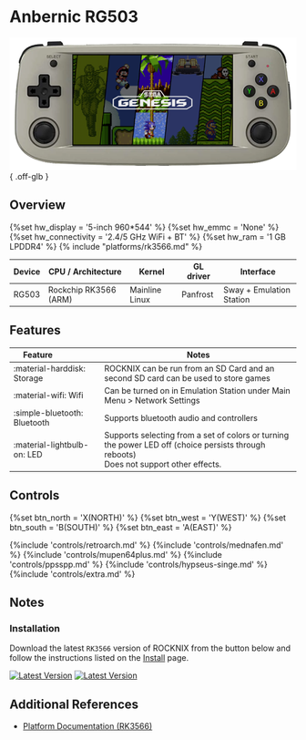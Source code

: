 # Anbernic RG503

![](../../_inc/images/devices/anbernic-rg503.png){ .off-glb }

## Overview
{%set hw_display = '5-inch 960*544' %}
{%set hw_emmc = 'None' %}
{%set hw_connectivity = '2.4/5 GHz WiFi + BT' %}
{%set hw_ram = '1 GB LPDDR4' %}
{% include "platforms/rk3566.md" %}

| Device | CPU / Architecture | Kernel | GL driver | Interface |
| -- | -- | -- | -- | -- |
| RG503 | Rockchip RK3566 (ARM) | Mainline Linux | Panfrost | Sway + Emulation Station |

## Features

| Feature&nbsp;&nbsp;&nbsp;&nbsp;&nbsp;&nbsp;&nbsp;&nbsp;&nbsp;&nbsp;&nbsp;&nbsp;&nbsp;&nbsp;&nbsp;&nbsp; | Notes |
| -- | -- |
| :material-harddisk: Storage | ROCKNIX can be run from an SD Card and an second SD card can be used to store games |
| :material-wifi: Wifi | Can be turned on in Emulation Station under Main Menu > Network Settings |
| :simple-bluetooth: Bluetooth | Supports bluetooth audio and controllers |
| :material-lightbulb-on: LED | Supports selecting from a set of colors or turning the power LED off (choice persists through reboots) <br> Does not support other effects. |

## Controls

{%set btn_north = 'X(NORTH)' %}
{%set btn_west = 'Y(WEST)' %}
{%set btn_south = 'B(SOUTH)' %}
{%set btn_east = 'A(EAST)' %}

{%include 'controls/retroarch.md' %}
{%include 'controls/mednafen.md' %}
{%include 'controls/mupen64plus.md' %}
{%include 'controls/ppsspp.md' %}
{%include 'controls/hypseus-singe.md' %}
{%include 'controls/extra.md' %}

## Notes

### Installation

Download the latest `RK3566` version of ROCKNIX from the button below and follow the instructions listed on the [Install](../../../play/install/) page.

[![Latest Version](https://img.shields.io/github/release/ROCKNIX/distribution.svg?labelColor=111111&color=FF5555&label=Latest&style=flat#only-light)](https://github.com/ROCKNIX/distribution/releases/latest)
[![Latest Version](https://img.shields.io/github/release/ROCKNIX/distribution.svg?labelColor=dddddd&color=FF5555&label=Latest&style=flat#only-dark)](https://github.com/ROCKNIX/distribution/releases/latest)

## Additional References

- [Platform Documentation (RK3566)](https://github.com/ROCKNIX/distribution/blob/main/documentation/PER_DEVICE_DOCUMENTATION/RK3566)
